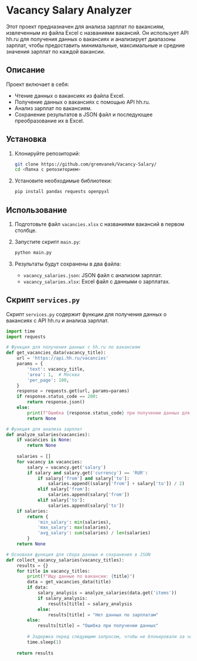 # Vacancy Salary Analyzer

Этот проект предназначен для анализа зарплат по вакансиям, извлеченным из файла Excel с названиями вакансий. Он использует API hh.ru для получения данных о вакансиях и анализирует диапазоны зарплат, чтобы предоставить минимальные, максимальные и средние значения зарплат по каждой вакансии.

## Описание

Проект включает в себя:

- Чтение данных о вакансиях из файла Excel.
- Получение данных о вакансиях с помощью API hh.ru.
- Анализ зарплат по вакансиям.
- Сохранение результатов в JSON файл и последующее преобразование их в Excel.

## Установка

1. Клонируйте репозиторий:

    ```bash
    git clone https://github.com/gremvanek/Vacancy-Salary/
    cd <Папка с репозиторием>
    ```

2. Установите необходимые библиотеки:

    ```bash
    pip install pandas requests openpyxl
    ```

## Использование

1. Подготовьте файл `vacancies.xlsx` с названиями вакансий в первом столбце.

2. Запустите скрипт `main.py`:

    ```bash
    python main.py
    ```

3. Результаты будут сохранены в два файла:
    - `vacancy_salaries.json`: JSON файл с анализом зарплат.
    - `vacancy_salaries.xlsx`: Excel файл с данными о зарплатах.

## Скрипт `services.py`

Скрипт `services.py` содержит функции для получения данных о вакансиях с API hh.ru и анализа зарплат.

```python
import time
import requests

# Функция для получения данных с hh.ru по вакансиям
def get_vacancies_data(vacancy_title):
    url = 'https://api.hh.ru/vacancies'
    params = {
        'text': vacancy_title,
        'area': 1,  # Москва
        'per_page': 100,
    }
    response = requests.get(url, params=params)
    if response.status_code == 200:
        return response.json()
    else:
        print(f"Ошибка {response.status_code} при получении данных для вакансии '{vacancy_title}'")
        return None

# Функция для анализа зарплат
def analyze_salaries(vacancies):    
    if vacancies is None:
        return None
    
    salaries = []
    for vacancy in vacancies:
        salary = vacancy.get('salary')
        if salary and salary.get('currency') == 'RUR':
            if salary['from'] and salary['to']:
                salaries.append((salary['from'] + salary['to']) / 2)
            elif salary['from']:
                salaries.append(salary['from'])
            elif salary['to']:
                salaries.append(salary['to'])
    if salaries:
        return {
            'min_salary': min(salaries),
            'max_salary': max(salaries),
            'avg_salary': sum(salaries) / len(salaries)
        }
    return None

# Основная функция для сбора данных и сохранения в JSON
def collect_vacancy_salaries(vacancy_titles):
    results = {}
    for title in vacancy_titles:
        print(f"Ищу данные по вакансии: {title}")
        data = get_vacancies_data(title)
        if data:
            salary_analysis = analyze_salaries(data.get('items'))
            if salary_analysis:
                results[title] = salary_analysis
            else:
                results[title] = "Нет данных по зарплатам"
        else:
            results[title] = "Ошибка при получении данных"
        
        # Задержка перед следующим запросом, чтобы не блокировали за частые запросы
        time.sleep(1)
    
    return results

